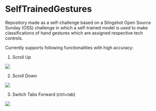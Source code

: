 # SelfTrainedGestures

Repository made as a self-challenge based on a Slingshot Open Source Sunday (OSS) challenge in which a self-trained model is used to make classifications of hand gestures which are assigned respective tech controls.

Currently supports following functionalities with high accuracy:

1) Scroll Up

![](https://user-images.githubusercontent.com/46851548/126888152-1abc985d-cc6d-4c88-97b7-d87020be8ba0.png)

2) Scroll Down

![](https://user-images.githubusercontent.com/46851548/126888161-146afcef-6649-4e61-b29b-4c204e714158.png)

3) Switch Tabs Forward (ctrl+tab)

![](https://user-images.githubusercontent.com/46851548/126888164-73f539ca-7d78-4100-9b02-5aa547be5dad.png)


